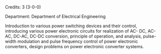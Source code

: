 Credits: 3 (3-0-0)

Department: Department of Electrical Engineering

Introduction to various power switching devices and their control, introducing various power electronic circuits for realization of AC- DC, AC-AC, DC-AC, DC-DC conversion, principle of operation, and analysis, pulse-width modulation and pulse frequency control of power electronic converters, design problems on power electronic converter systems.